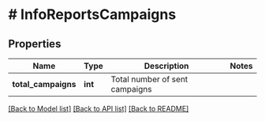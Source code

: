 # # InfoReportsCampaigns

## Properties

Name | Type | Description | Notes
------------ | ------------- | ------------- | -------------
**total_campaigns** | **int** | Total number of sent campaigns |

[[Back to Model list]](../../README.md#models) [[Back to API list]](../../README.md#endpoints) [[Back to README]](../../README.md)
